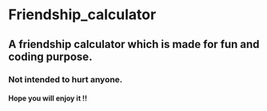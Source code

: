 # Friendship_calculator

## A friendship calculator which is made for fun and coding purpose.
### Not intended to hurt anyone.
#### Hope you will enjoy it !!
